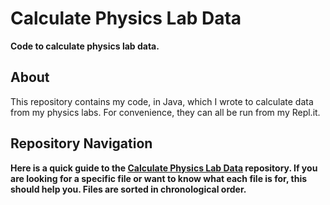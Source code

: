 # Calculate Physics Lab Data
**Code to calculate physics lab data.**  

## About    
This repository contains my code, in Java, which I wrote to calculate data from my physics labs. For convenience, they can all be run from my Repl.it.  

## Repository Navigation  
**Here is a quick guide to the [Calculate Physics Lab Data](https://github.com/kayleyseow/Calculate-Physics-Lab-Data) repository. If you are looking for a specific file or want to know what each file is for, this should help you. Files are sorted in chronological order.**  
